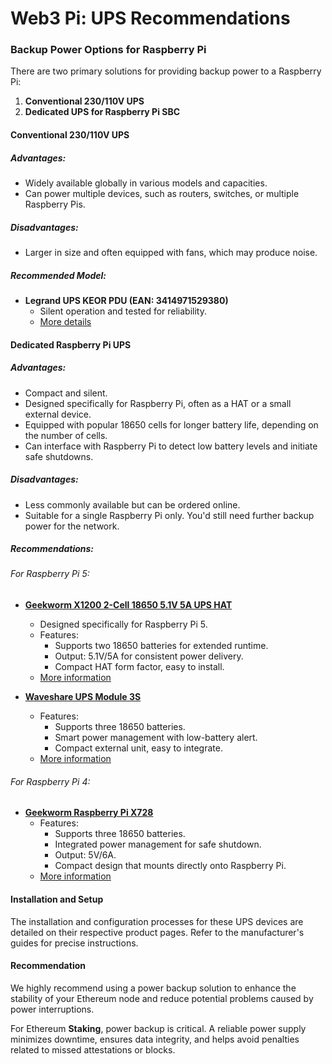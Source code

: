 # Web3 Pi: UPS Recommendations

### Backup Power Options for Raspberry Pi

There are two primary solutions for providing backup power to a Raspberry Pi:

1. **Conventional 230/110V UPS**
2. **Dedicated UPS for Raspberry Pi SBC**

#### Conventional 230/110V UPS

##### Advantages:

- Widely available globally in various models and capacities.
- Can power multiple devices, such as routers, switches, or multiple Raspberry Pis.

##### Disadvantages:

- Larger in size and often equipped with fans, which may produce noise.

##### Recommended Model:

- **Legrand UPS KEOR PDU (EAN: 3414971529380)**
  - Silent operation and tested for reliability.
  - [More details](https://www.legrand.pl/pl/e-katalog/produkty/ups-keor-pdu-fr8xfr-mont-rack-310330)

#### Dedicated Raspberry Pi UPS

##### Advantages:

- Compact and silent.
- Designed specifically for Raspberry Pi, often as a HAT or a small external device.
- Equipped with popular 18650 cells for longer battery life, depending on the number of cells.
- Can interface with Raspberry Pi to detect low battery levels and initiate safe shutdowns.

##### Disadvantages:

- Less commonly available but can be ordered online.
- Suitable for a single Raspberry Pi only. You'd still need further backup power for the network.

##### Recommendations:

###### For Raspberry Pi 5:

- **[Geekworm X1200 2-Cell 18650 5.1V 5A UPS HAT](https://geekworm.com/products/x1200)**
  
  - Designed specifically for Raspberry Pi 5.
  - Features:
    - Supports two 18650 batteries for extended runtime.
    - Output: 5.1V/5A for consistent power delivery.
    - Compact HAT form factor, easy to install.
  - [More information](https://geekworm.com/products/x1200)

- **[Waveshare UPS Module 3S](https://www.waveshare.com/ups-module-3s.htm?sku=25603)**
  
  - Features:
    - Supports three 18650 batteries.
    - Smart power management with low-battery alert.
    - Compact external unit, easy to integrate.
  - [More information](https://www.waveshare.com/ups-module-3s.htm?sku=25603)

###### For Raspberry Pi 4:

- **[Geekworm Raspberry Pi X728](https://geekworm.com/products/x728)**
  - Features:
    - Supports three 18650 batteries.
    - Integrated power management for safe shutdown.
    - Output: 5V/6A.
    - Compact design that mounts directly onto Raspberry Pi.
  - [More information](https://geekworm.com/products/x728)

#### Installation and Setup

The installation and configuration processes for these UPS devices are detailed on their respective product pages. Refer to the manufacturer's guides for precise instructions.

#### Recommendation

We highly recommend using a power backup solution to enhance the stability of your Ethereum node and reduce potential problems caused by power interruptions.

For Ethereum **Staking**, power backup is critical. A reliable power supply minimizes downtime, ensures data integrity, and helps avoid penalties related to missed attestations or blocks.